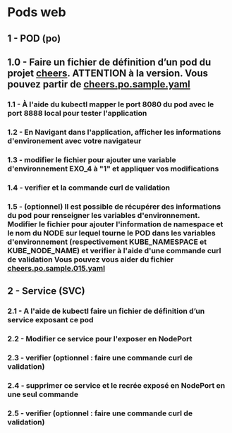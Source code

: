 # Pods web

## 1 - POD (po)

## 1.0 - Faire un fichier de définition d’un pod du projet [cheers](https://hub.docker.com/r/kanedafromparis/cheers/). ATTENTION à la version. Vous pouvez partir de [cheers.po.sample.yaml](cheers.po.sample.yaml)

### 1.1 - À l'aide du kubectl mapper le port 8080 du pod avec le port 8888 local pour tester l'application 

### 1.2 - En Navigant dans l'application, afficher les informations d'environement avec votre navigateur

### 1.3 - modifier le fichier pour ajouter une variable d'environnement EXO_4 à "1" et appliquer vos modifications

### 1.4 - verifier et la commande curl de validation

### 1.5 - (optionnel) Il est possible de récupérer des informations du pod pour renseigner les variables d'environnement. Modifier le fichier pour ajouter l'information de namespace et le nom du NODE sur lequel tourne le POD dans les variables d'environnement (respectivement KUBE_NAMESPACE et KUBE_NODE_NAME) et verifier à l'aide d'une commande curl de validation Vous pouvez vous aider du fichier [cheers.po.sample.015.yaml](cheers.po.sample.015.yaml) 

## 2 - Service (SVC)

### 2.1 - A l'aide de kubectl faire un fichier de définition d’un service exposant ce pod

### 2.2 - Modifier ce service pour l'exposer en NodePort

### 2.3 - verifier (optionnel : faire une commande curl de validation)

### 2.4 - supprimer ce service et le recrée exposé en NodePort en une seul commande

### 2.5 - verifier (optionnel : faire une commande curl de validation)
